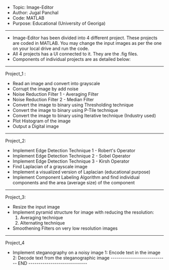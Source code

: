 * Topic: Image-Editor
* Author: Jugal Panchal
* Code: MATLAB
* Purpose: Educational (University of Georiga)
--------------------------------------------------------------
- Image-Editor has been divided into 4 different project. These projects are coded in MATLAB. You may change the input images as per the one on your local drive and run the code.
- All 4 projects has a UI connected to it. They are the .fig files.
- Components of individual projects are as detailed below:
--------------------------------------------------------------
Project_1 : 
- Read an image and convert into grayscale
- Corrupt the image by add noise
- Noise Reduction Filter 1 - Averaging Filter
- Noise Reduction Filter 2 - Median Filter
- Convert the image to binary using Thresholding technique
- Convert the image to binary using P-Tile technique
- Convert the image to binary using Iterative technique (Industry used)
- Plot Histogram of the image
- Output a Digital image
--------------------------------------------------------------
Project_2:
- Implement Edge Detection Technique 1 - Robert's Operator
- Implement Edge Detection Technique 2 - Sobel Operator
- Implement Edge Detection Technique 3 - Kirsh Operator
- Find Laplacian of a grayscale image
- Implement a visualized version of Laplacian (educational purpose)
- Implement Component Labeling Algorithm and find individual components and the area (average size) of the component
--------------------------------------------------------------
Project_3:
- Resize the input image
- Implement pyramid structure for image with reducing the resolution:
	1. Averaging technique
	2. Alternating technique
- Smoothening Filters on very low resolution images
--------------------------------------------------------------
Project_4
- Implement steganography on a noisy image
	1: Encode text in the image
	2: Decode text from the steganographic image
---------------------------- END -----------------------------

